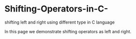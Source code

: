# Shifting-Operators-in-C-
shifting left and right using different type in C language

In this page we demonstrate shifting operators as left and right. 

